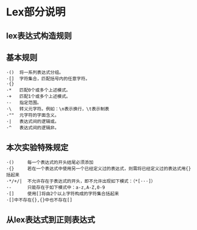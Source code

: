 Lex部分说明
=========
lex表达式构造规则
---------
基本规则
---------
    ·()  将一系列表达式分组。
    ·[]  字符集合，匹配括号内的任意字符。
    ·{}  
    ·*   匹配0个或多个上述模式。
    ·+   匹配1个或多个上述模式。
    ·-   指定范围。
    ·\   转义元字符。例如：\n表示换行，\t表示制表
    ·""  元字符的字面含义。
    ·|   表达式间的逻辑或。
    ·^   表达式间的逻辑非。
    
本次实验特殊规定
----------

    ·()     每一个表达式的开头结尾必须添加
    ·{}     若在一个表达式中使用另一个已经定义过的表达式，则需将已经定义过的表达式用{}括起来
    ·*/+/|  不允许存在于表达式的开头，即不允许出现如下模式：（*[···]）
    ·-      只能存在于如下模式中：a-z,A-Z,0-9
    ·[]     使用[]将由2个以上字符构成的字符集合括起来
    ·[]中不存在{},{}中也不存在[]
    
    
从lex表达式到正则表达式
----------
